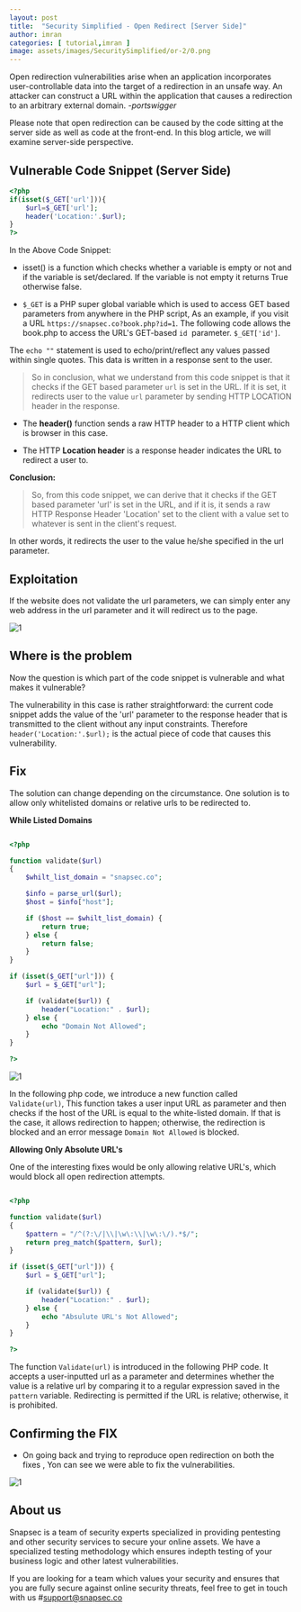 ```yaml
---
layout: post
title:  "Security Simplified - Open Redirect [Server Side]"
author: imran
categories: [ tutorial,imran ]
image: assets/images/SecuritySimplified/or-2/0.png
---
```




Open redirection vulnerabilities arise when an application incorporates user-controllable data into the target of a redirection in an unsafe way. An attacker can construct a URL within the application that causes a redirection to an arbitrary external domain. _-portswigger_

Please note that open redirection can be caused by the code sitting at the server side as well as code at the front-end. In this blog article, we will examine server-side perspective.


## Vulnerable Code Snippet (Server Side)


```php
<?php
if(isset($_GET['url'])){
	$url=$_GET['url'];
	header('Location:'.$url);
}
?>
```

In the Above Code Snippet:
	
- isset() is a function which checks whether a variable is empty or not and if the variable is set/declared. If the variable is not empty it returns True otherwise false.

- `$_GET` is a PHP super global variable which is used to access GET based parameters from anywhere in the PHP script, As an example, if you visit a URL `https://snapsec.co?book.php?id=1`. The following code allows the book.php to access the URL's GET-based `id`  parameter. `$_GET['id']`.

The `echo ""` statement is used to echo/print/reflect any values passed within single quotes. This data is written in a response sent to the user.
> So in conclusion, what we understand from this code snippet is that it checks if the GET based parameter `url` is set in the URL. If it is set, it redirects user to the value `url` parameter by sending HTTP LOCATION header in the response.


- The __header()__ function sends a raw HTTP header to a HTTP client which is browser in this case. 

- The HTTP __Location header__ is a response header indicates the URL to redirect a user to.


__Conclusion:__

> So, from this code snippet, we can derive that it checks if the GET based parameter 'url' is set in the URL, and if it is, it sends a raw HTTP Response Header 'Location' set to the client with a value set to whatever is sent in the client's request.

In other words, it redirects the user to the value he/she specified in the url parameter.


## Exploitation

If the website does not validate the url parameters, we can simply enter any web address in the url parameter and it will redirect us to the page.

![1](/blog/assets/images/SecuritySimplified/or-2/vid1.gif)


	
## Where is the problem

Now the question is which part of the code snippet is vulnerable and what makes it vulnerable?


The vulnerability in this case is rather straightforward: the current code snippet adds the value of the 'url' parameter to the response header that is transmitted to the client without any input constraints. Therefore `header('Location:'.$url);` is the actual piece of code that causes this vulnerability.



## Fix

The solution can change depending on the circumstance. One solution is to allow only whitelisted domains or relative urls to be redirected to.

__While Listed Domains__


```php

<?php

function validate($url)
{
    $whilt_list_domain = "snapsec.co";

    $info = parse_url($url);
    $host = $info["host"];

    if ($host == $whilt_list_domain) {
        return true;
    } else {
        return false;
    }
}

if (isset($_GET["url"])) {
    $url = $_GET["url"];

    if (validate($url)) {
        header("Location:" . $url);
    } else {
        echo "Domain Not Allowed";
    }
}

?>


```



![1](/blog/assets/images/SecuritySimplified/or-2/vid2.gif)



In the following php code, we introduce a new function called `Validate(url)`, This function takes a user input URL as parameter and then checks if the host of the URL is equal to the white-listed domain. If that is the case, it allows redirection to happen; otherwise, the redirection is blocked and an error message `Domain Not Allowed` is blocked.



__Allowing Only Absolute URL's__


One of the interesting fixes would be only allowing relative URL's, which would block all open redirection attempts.
```php

<?php

function validate($url)
{
    $pattern = "/^(?:\/|\\|\w\:\\|\w\:\/).*$/";
    return preg_match($pattern, $url);
}

if (isset($_GET["url"])) {
    $url = $_GET["url"];

    if (validate($url)) {
        header("Location:" . $url);
    } else {
        echo "Absulute URL's Not Allowed";
    }
}

?>


```

The function `Validate(url)` is introduced in the following PHP code. It accepts a user-inputted url as a parameter and determines whether the value is a relative url by comparing it to a regular expression saved in the `pattern` variable. Redirecting is permitted if the URL is relative; otherwise, it is prohibited.


## Confirming the FIX
- On going back and trying to reproduce open redirection on both the fixes , Yon can see we were able to fix the vulnerabilities.


![1](/blog/assets/images/SecuritySimplified/or-2/confirm.gif)



## About us

Snapsec is a team of security experts specialized in providing pentesting and other security services to secure your online assets. We have a specialized testing methodology which ensures indepth testing of your business logic and other latest vulnerabilities. 

 If you are looking for a team which values your security and ensures that you are fully secure against online security threats, feel free to get in touch with us #[support@snapsec.co](mailto:support@snapsec.co)



